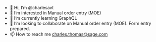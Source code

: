 - 👋 Hi, I’m @charlesavt
- 👀 I’m interested in Manual order entry (MOE)
- 🌱 I’m currently learning GraphQL
- 💞️ I’m looking to collaborate on Manual order entry (MOE). Form entry prepared.
- 📫 How to reach me charles.thomas@sage.com

<!---
charlesavt/charlesavt is a ✨ special ✨ repository because its `README.md` (this file) appears on your GitHub profile.
You can click the Preview link to take a look at your changes.
--->
